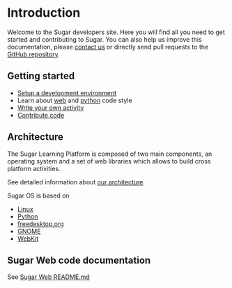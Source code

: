 Introduction
============

Welcome to the Sugar developers site. Here you will find all you need
to get started and contributing to Sugar. You can also help us improve
this documentation, please [contact us](contact.md.html) or directly
send pull requests to the [GitHub
repository](https://github.com/sugarlabs/sugar-docs).

Getting started
---------------

* [Setup a development environment](dev-environment.md.html)
* Learn about [web](web-style.md.html) and
[python](python-style.md.html) code style
* [Write your own activity](activity.md.html)
* [Contribute code](contributing.md.html)

Architecture
------------

The Sugar Learning Platform is composed of two main components, an operating
system and a set of web libraries which allows to build cross platform
activities.

See detailed information about [our
architecture](web-architecture.md.html).

Sugar OS is based on

* [Linux](http://en.wikipedia.org/wiki/Linux/)
* [Python](http://www.python.org/)
* [freedesktop.org](http://www.freedesktop.org/)
* [GNOME](http://www.gnome.org/)
* [WebKit](http://www.webkit.org/)

Sugar Web code documentation
----------------------------

See [Sugar Web README.md](sugar-web/README.md.html)
